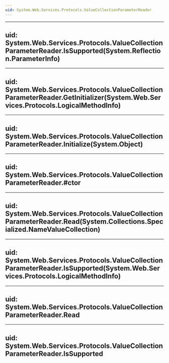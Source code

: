 ```yaml
---
uid: System.Web.Services.Protocols.ValueCollectionParameterReader
---
```


---
uid: System.Web.Services.Protocols.ValueCollectionParameterReader.IsSupported(System.Reflection.ParameterInfo)
---

---
uid: System.Web.Services.Protocols.ValueCollectionParameterReader.GetInitializer(System.Web.Services.Protocols.LogicalMethodInfo)
---

---
uid: System.Web.Services.Protocols.ValueCollectionParameterReader.Initialize(System.Object)
---

---
uid: System.Web.Services.Protocols.ValueCollectionParameterReader.#ctor
---

---
uid: System.Web.Services.Protocols.ValueCollectionParameterReader.Read(System.Collections.Specialized.NameValueCollection)
---

---
uid: System.Web.Services.Protocols.ValueCollectionParameterReader.IsSupported(System.Web.Services.Protocols.LogicalMethodInfo)
---

---
uid: System.Web.Services.Protocols.ValueCollectionParameterReader.Read
---

---
uid: System.Web.Services.Protocols.ValueCollectionParameterReader.IsSupported
---
